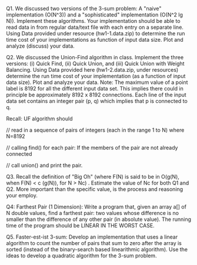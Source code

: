 Q1.   We discussed two versions of the 3-sum problem: A "naive" implementation
(O(N^3)) and a "sophisticated" implementation (O(N^2 lg N)). Implement these
algorithms.  Your implementation should be able to read data in from regular
data/text file with each entry on a separate line.  Using Data provided
under resource (hw1-1.data.zip) to determine the run time cost of your implementations as function of input
data size.  Plot and analyze (discuss) your data.  

Q2. We discussed the Union-Find algorithm in class. Implement the three
versions: (i) Quick Find, (ii) Quick Union, and (iii) Quick Union with Weight
Balancing. Using Data provided here (hw1-2.data.zip, under resources)
determine the run time cost of your
implementation (as a function of input data size). Plot and analyze your
data. Note:  The maximum value of a point label is 8192 for all the different
input data set. This implies there could in principle be approximately 8192 x
8192 connections.  Each line of the input data set contains an integer pair (p,
q) which implies that p is connected to q.  

Recall: UF algorithm should

// read in a sequence of pairs of integers (each in the range 1 to N) where N=8192

// calling find() for each pair: If the members of the pair are not already connected

// call union() and print the pair.

Q3. Recall the definition of "Big Oh"  (where F(N) is said to be in O(g(N), when
F(N) < c (g(N)), for N > Nc) . Estimate the value of  Nc  for both Q1 and
Q2. More important than the specific value, is the process and reasoning your
employ.

Q4: Farthest Pair (1 Dimension): Write a program that, given an array a[] of N
double values, find a farthest pair: two values whose difference is no smaller
than the difference of any other pair (in absolute value). The running time of
the program should be LINEAR IN THE WORST CASE.

Q5.  Faster-est-ist 3-sum: Develop an implementation that uses a linear
algorithm to count the number of pairs that sum to zero after the array is
sorted (instead of the binary-search based linearithmic algorithm). Use the
ideas to develop a quadratic algorithm for the 3-sum problem.
 
